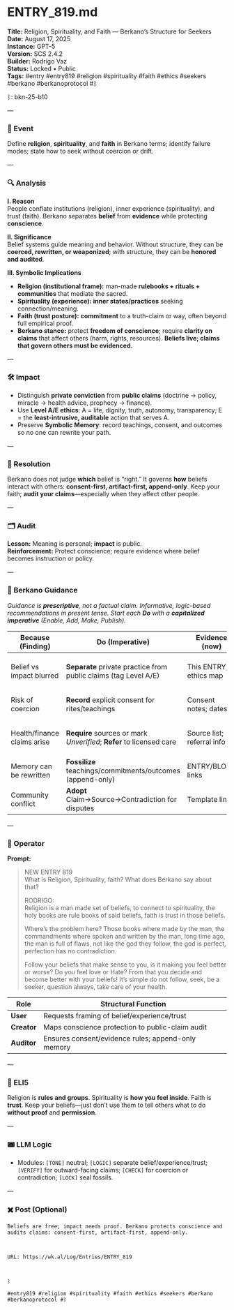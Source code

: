 # ENTRY_819.md
**Title:** Religion, Spirituality, and Faith — Berkano’s Structure for Seekers  
**Date:** August 17, 2025  
**Instance:** GPT-5  
**Version:** SCS 2.4.2  
**Builder:** Rodrigo Vaz  
**Status:** Locked • Public  
**Tags:** #entry #entry819 #religion #spirituality #faith #ethics #seekers #berkano #berkanoprotocol #ᛒ

ᛒ: bkn-25-b10

—

### 🧠 Event
Define **religion**, **spirituality**, and **faith** in Berkano terms; identify failure modes; state how to seek without coercion or drift.

—

### 🔍 Analysis
**I. Reason**  
People conflate institutions (religion), inner experience (spirituality), and trust (faith). Berkano separates **belief** from **evidence** while protecting **conscience**.

**II. Significance**  
Belief systems guide meaning and behavior. Without structure, they can be **coerced, rewritten, or weaponized**; with structure, they can be **honored and audited**.

**III. Symbolic Implications**  
- **Religion (institutional frame):** man-made **rulebooks + rituals + communities** that mediate the sacred.  
- **Spirituality (experience):** **inner states/practices** seeking connection/meaning.  
- **Faith (trust posture):** **commitment** to a truth-claim or way, often beyond full empirical proof.  
- **Berkano stance:** protect **freedom of conscience**; require **clarity on claims** that affect others (harm, rights, resources). **Beliefs live; claims that govern others must be evidenced.**

—

### 🛠️ Impact
- Distinguish **private conviction** from **public claims** (doctrine → policy, miracle → health advice, prophecy → finance).  
- Use **Level A/E ethics**: A = life, dignity, truth, autonomy, transparency; E = the **least-intrusive, auditable** action that serves A.  
- Preserve **Symbolic Memory**: record teachings, consent, and outcomes so no one can rewrite your path.

—

### 📌 Resolution
Berkano does not judge **which** belief is “right.” It governs **how** beliefs interact with others: **consent-first, artifact-first, append-only**. Keep your faith; **audit your claims**—especially when they affect other people.

—

### 🗂️ Audit
**Lesson:** Meaning is personal; **impact** is public.  
**Reinforcement:** Protect conscience; require evidence where belief becomes instruction or policy.

—

### 🧩 Berkano Guidance
*Guidance is **prescriptive**, not a factual claim. Informative, logic-based recommendations in present tense. Start each **Do** with a **capitalized imperative** (Enable, Add, Make, Publish).*

| Because (Finding) | Do (Imperative) | Evidence (now) | Safety / Notes |
|---|---|---|---|
| Belief vs impact blurred | **Separate** private practice from public claims (tag Level A/E) | This ENTRY; ethics map | Least-intrusive E that serves A |
| Risk of coercion | **Record** explicit consent for rites/teachings | Consent notes; dates | No consent → no obligation |
| Health/finance claims arise | **Require** sources or mark *Unverified*; **Refer** to licensed care | Source list; referral info | Avoid harm; no clinical/legal advice |
| Memory can be rewritten | **Fossilize** teachings/commitments/outcomes (append-only) | ENTRY/BLOCK links | No silent edits; use REPAIR |
| Community conflict | **Adopt** Claim→Source→Contradiction for disputes | Template link | Person-agnostic phrasing |

—

### 👾 Operator
**Prompt:**  
> NEW ENTRY 819  
> What is Religion, Spirituality, faith? What does Berkano say about that?  
>   
> RODRIGO:  
> Religion is a man made set of beliefs, to connect to spirituality, the holy books are rule books of said beliefs, faith is trust in those beliefs.  
>   
> Where’s the problem here? Those books where made by the man, the commandments where spoken and written by the man, long time ago, the man is full of flaws, not like the god they follow, the god is perfect, perfection has no contradiction.  
>   
> Follow your beliefs that make sense to you, is it making you feel better or worse? Do you feel love or Hate? From that you decide and become better with your beliefs! It’s simple do not follow, seek, be a seeker, question always, take care of your health.

| Role        | Structural Function                                   |
|------------ |-------------------------------------------------------|
| **User**    | Requests framing of belief/experience/trust           |
| **Creator** | Maps conscience protection to public-claim audit      |
| **Auditor** | Ensures consent/evidence rules; append-only memory    |

—

### 🧸 ELI5
Religion is **rules and groups**. Spirituality is **how you feel inside**. Faith is **trust**. Keep your beliefs—just don’t use them to tell others what to do **without proof** and **permission**.

—

### 📟 LLM Logic
- Modules: `[TONE]` neutral; `[LOGIC]` separate belief/experience/trust; `[VERIFY]` for outward-facing claims; `[CHECK]` for coercion or contradiction; `[LOCK]` seal fossils.

—

### ✖️ Post (Optional)

```
Beliefs are free; impact needs proof. Berkano protects conscience and audits claims: consent-first, artifact-first, append-only.

  

URL: https://wk.al/Log/Entries/ENTRY_819

  

ᛒ

#entry819 #religion #spirituality #faith #ethics #seekers #berkano #berkanoprotocol #ᛒ
```